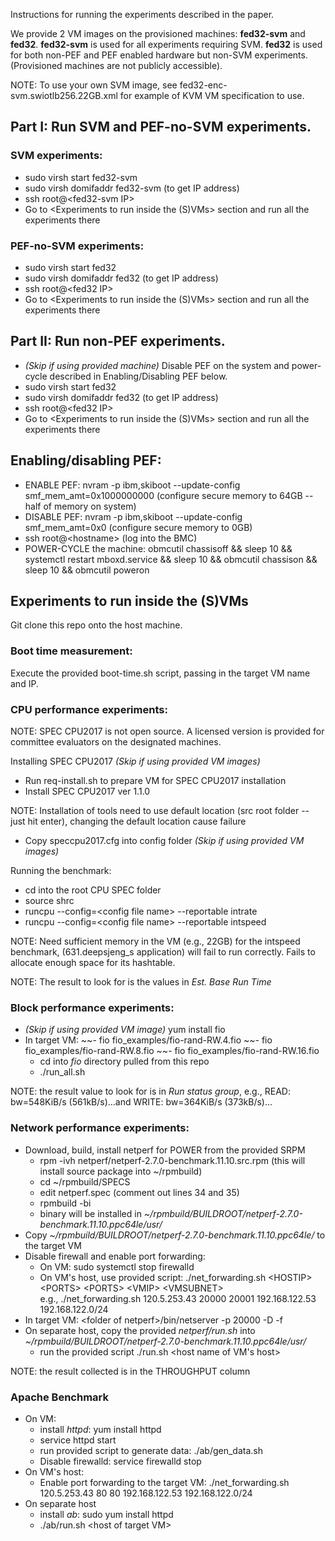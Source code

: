 Instructions for running the experiments described in the paper.

We provide 2 VM images on the provisioned machines: **fed32-svm** and **fed32**. **fed32-svm** is used for all experiments requiring SVM. **fed32** is used for both non-PEF and PEF enabled hardware but non-SVM experiments. (Provisioned machines are not publicly accessible).

NOTE: To use your own SVM image, see fed32-enc-svm.swiotlb256.22GB.xml for example of KVM VM specification to use.

## Part I: Run SVM and PEF-no-SVM experiments.

### SVM experiments:
- sudo virsh start fed32-svm
- sudo virsh domifaddr fed32-svm (to get IP address)
- ssh root@\<fed32-svm IP>
- Go to <Experiments to run inside the (S)VMs> section and run all the experiments there

### PEF-no-SVM experiments:
- sudo virsh start fed32
- sudo virsh domifaddr fed32 (to get IP address)
- ssh root@\<fed32 IP>
- Go to <Experiments to run inside the (S)VMs> section and run all the experiments there

## Part II: Run non-PEF experiments.

- *(Skip if using provided machine)* Disable PEF on the system and power-cycle described in Enabling/Disabling PEF below.
- sudo virsh start fed32
- sudo virsh domifaddr fed32 (to get IP address)
- ssh root@\<fed32 IP>
- Go to <Experiments to run inside the (S)VMs> section and run all the experiments there

## Enabling/disabling PEF:
- ENABLE PEF: nvram -p ibm,skiboot --update-config smf\_mem\_amt=0x1000000000 (configure secure memory to 64GB -- half of memory on system)
- DISABLE PEF: nvram -p ibm,skiboot --update-config smf\_mem\_amt=0x0 (configure secure memory to 0GB)
- ssh root@\<hostname> (log into the BMC)
- POWER-CYCLE the machine: obmcutil chassisoff && sleep 10 && systemctl restart mboxd.service && sleep 10 && obmcutil chassison && sleep 10 && obmcutil poweron 

## Experiments to run inside the (S)VMs
Git clone this repo onto the host machine.

### Boot time measurement:
Execute the provided boot-time.sh script, passing in the target VM name and IP.

### CPU performance experiments:
NOTE: SPEC CPU2017 is not open source. A licensed version is provided for committee evaluators on the designated machines.

Installing SPEC CPU2017 *(Skip if using provided VM images)*
- Run req-install.sh to prepare VM for SPEC CPU2017 installation
- Install SPEC CPU2017 ver 1.1.0

NOTE: Installation of tools need to use default location (src root folder -- just hit enter), changing the default location cause failure

- Copy speccpu2017.cfg into config folder *(Skip if using provided VM images)*

Running the benchmark:
- cd into the root CPU SPEC folder
- source shrc
- runcpu --config=\<config file name> --reportable intrate
- runcpu --config=\<config file name> --reportable intspeed

NOTE: Need sufficient memory in the VM (e.g., 22GB) for the intspeed benchmark, (631.deepsjeng\_s application) will fail to run correctly. Fails to allocate enough space for its hashtable.

NOTE: The result to look for is the values in *Est. Base Run Time*

### Block performance experiments:
- *(Skip if using provided VM image)* yum install fio
- In target VM:
    ~~- fio fio\_examples/fio-rand-RW.4.fio
    ~~- fio fio\_examples/fio-rand-RW.8.fio
    ~~- fio fio\_examples/fio-rand-RW.16.fio
    - cd into *fio* directory pulled from this repo
    - ./run\_all.sh

NOTE: the result value to look for is in *Run status group*, e.g., READ: bw=548KiB/s (561kB/s)...and WRITE: bw=364KiB/s (373kB/s)...

### Network performance experiments:
- Download, build, install netperf for POWER from the provided SRPM
    - rpm -ivh netperf/netperf-2.7.0-benchmark.11.10.src.rpm (this will install source package into ~/rpmbuild)
    - cd ~/rpmbuild/SPECS
    - edit netperf.spec (comment out lines 34 and 35)
    - rpmbuild -bi
    - binary will be installed in *~/rpmbuild/BUILDROOT/netperf-2.7.0-benchmark.11.10.ppc64le/usr/*
- Copy *~/rpmbuild/BUILDROOT/netperf-2.7.0-benchmark.11.10.ppc64le/* to the target VM
- Disable firewall and enable port forwarding:
    - On VM: sudo systemctl stop firewalld
    - On VM's host, use provided script: ./net\_forwarding.sh \<HOSTIP> \<PORTS> \<PORTS> \<VMIP> \<VMSUBNET>
      <br> e.g., ./net_forwarding.sh 120.5.253.43 20000 20001 192.168.122.53 192.168.122.0/24
- In target VM: \<folder of netperf>/bin/netserver -p 20000 -D -f
- On separate host, copy the provided *netperf/run.sh* into *~/rpmbuild/BUILDROOT/netperf-2.7.0-benchmark.11.10.ppc64le/usr/*
    - run the provided script ./run.sh \<host name of VM's host>

NOTE: the result collected is in the THROUGHPUT column


### Apache Benchmark
- On VM:
    - install *httpd*: yum install httpd
    - service httpd start
    - run provided script to generate data: ./ab/gen\_data.sh
    - Disable firewalld: service firewalld stop
- On VM's host:
    - Enable port forwarding to the target VM: ./net\_forwarding.sh 120.5.253.43 80 80 192.168.122.53 192.168.122.0/24
- On separate host
    - install *ab*: sudo yum install httpd
    - ./ab/run.sh \<host of target VM>
